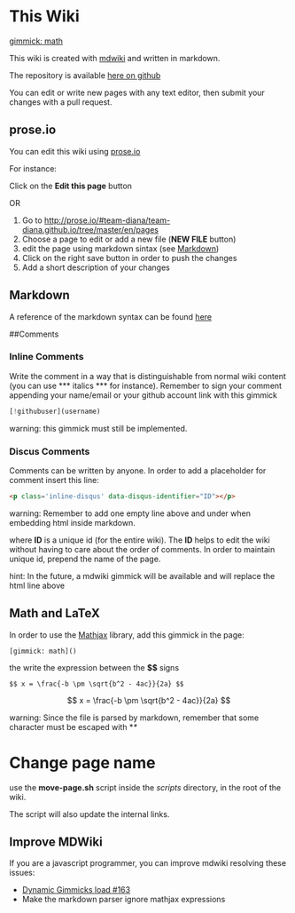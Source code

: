 # This Wiki 

[gimmick: math]()

This wiki is created with [mdwiki](http://dynalon.github.io/mdwiki/#!index.md) and written in markdown.

The repository is available [here on github](https://github.com/team-diana/team-diana.github.io)

You can edit or write new pages with any text editor, then submit your changes with a pull request.

## prose.io

You can edit this wiki using [prose.io](http://prose.io)

For instance: 

Click on the **Edit this page** button

OR

1. Go to http://prose.io/#team-diana/team-diana.github.io/tree/master/en/pages
2. Choose a page to edit or add a new file (**NEW FILE** button)
3. edit the page using markdown sintax (see [Markdown](this_wiki#Markdown))
4. Click on the right save button in order to push the changes
5. Add a short description of your changes



## Markdown

A reference of the markdown syntax can be found [here](http://daringfireball.net/projects/markdown/syntax)

##Comments


### Inline Comments
Write the comment in a way that is distinguishable from normal wiki content (you can use *** italics *** for instance).
Remember to sign your comment appending your name/email or your github account link with this gimmick

```javascript
[!githubuser](username)
```

warning: this gimmick must still be implemented.

### Discus Comments

<p class='inline-disqus' data-disqus-identifier="this_wiki-1"></p>
Comments can be written by anyone. In order to add a placeholder for comment insert this line:

```html
<p class='inline-disqus' data-disqus-identifier="ID"></p>
```

warning: Remember to add one empty line above and under when embedding html inside markdown.

where __ID__ is a unique id (for the entire wiki). The __ID__ helps to edit the wiki without having to
care about the order of comments. In order to maintain unique id, prepend the name of the page.

hint: In the future, a mdwiki gimmick will be available and will replace the html line above

## Math and LaTeX

In order to use the [Mathjax](http://www.mathjax.org/) library, add this gimmick in the page:

```
[gimmick: math]()
```

the write the expression between the **$$** signs

```
$$ x = \frac{-b \pm \sqrt{b^2 - 4ac}}{2a} $$
```

$$ x = \frac{-b \pm \sqrt{b^2 - 4ac}}{2a} $$

warning: Since the file is parsed by markdown, remember that some character must be escaped with **\**

# Change page name

use the **move-page.sh** script inside the *scripts* directory, in the root of the wiki.

The script will also update the internal links.

## Improve MDWiki

If you are a javascript programmer, you can improve mdwiki resolving these issues:

- [Dynamic Gimmicks load #163](https://github.com/Dynalon/mdwiki/issues/163)
- Make the markdown parser ignore mathjax expressions
